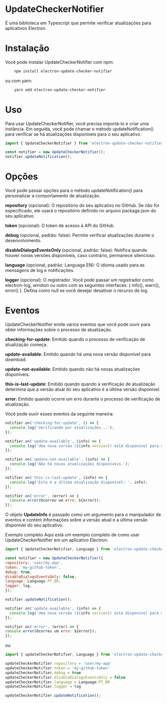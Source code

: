 # UpdateCheckerNotifier

É uma biblioteca em Typescript que permite verificar atualizações para aplicativos Electron.

# Instalação

Você pode instalar UpdateCheckerNotifier com npm:

```bash
    npm install electron-update-checker-notifier
```
ou com yarn:


```bash
    yarn add electron-update-checker-notifier
```

# Uso

Para usar UpdateCheckerNotifier, você precisa importá-lo e criar uma instância. Em seguida, você pode chamar o método updateNotification() para verificar se há atualizações disponíveis para o seu aplicativo.


```javascript
import { UpdateCheckerNotifier } from 'electron-update-checker-notifier';

const notifier = new UpdateCheckerNotifier();
notifier.updateNotification();
```

# Opções
Você pode passar opções para o método updateNotification() para personalizar a comportamento de atualização.

**repository** (opcional): O repositório do seu aplicativo no GitHub. Se não for especificado, ele usará o repositório definido no arquivo package.json do seu aplicativo.

**token** (opcional): O token de acesso à API do GitHub.

**debug** (opcional, padrão: false): Permite verificar atualizações durante o desenvolvimento.

**disableDialogsEventsOnly** (opcional, padrão: false): Notifica quando houver novas versões disponíveis, caso contrário, permanece silencioso.

**language** (opcional, padrão: Language.EN): O idioma usado para as mensagens de log e notificações.

**logger** (opcional): O registrador. Você pode passar um registrador como electron-log, winston ou outro com as seguintes interfaces: { info(), warn(), error() }. Defina como null se você desejar desativar o recurso de log.

# Eventos
UpdateCheckerNotifier emite vários eventos que você pode ouvir para obter informações sobre o processo de atualização.

**checking-for-update**: Emitido quando o processo de verificação de atualização começa.

**update-available**: Emitido quando há uma nova versão disponível para download.

**update-not-available**: Emitido quando não há novas atualizações disponíveis.

**this-is-last-update**: Emitido quando quando a verificação de atualização determina que a versão atual do seu aplicativo é a última versão disponível.

**error**: Emitido quando ocorre um erro durante o processo de verificação de atualização.

Você pode ouvir esses eventos da seguinte maneira:

```javascript
notifier.on('checking-for-update', () => {
  console.log('Verificando por atualizações...');
});

notifier.on('update-available', (info) => {
  console.log(`Uma nova versão (${info.version}) está disponível para download!`);
});

notifier.on('update-not-available', (info) => {
  console.log('Não há novas atualizações disponíveis.');
});

notifier.on('this-is-last-update', (info) => {
  console.log('Esta é a última atualização disponível: ', info);
});

notifier.on('error', (error) => {
  console.error(Ocorreu um erro: ${error});
});
```
O objeto **UpdateInfo** é passado como um argumento para o manipulador de eventos e contém informações sobre a versão atual e a última versão disponível do seu aplicativo.

Exemplo completo
Aqui está um exemplo completo de como usar UpdateCheckerNotifier em um aplicativo Electron:

```javascript
import { UpdateCheckerNotifier, Language } from 'electron-update-checker-notifier';

const notifier = new UpdateCheckerNotifier({
repository: 'user/my-app',
token: 'my-github-token',
debug: true,
disableDialogsEventsOnly: false,
language: Language.PT_BR,
logger: log,
});

notifier.updateNotification();

notifier.on('update-available', (info) => {
  console.log(`Uma nova versão (${info.version}) está disponível para download!`);
});

notifier.on('error', (error) => {
console.error(Ocorreu um erro: ${error});
});
```

ou 

```javascript
import { updateCheckerNotifier, Language } from 'electron-update-checker-notifier';

updateCheckerNotifier.repository = 'user/my-app'
updateCheckerNotifier.token = 'my-github-token'
updateCheckerNotifier.debug = true
updateCheckerNotifier.disableDialogsEventsOnly = false
updateCheckerNotifier.language = Language.PT_BR
updateCheckerNotifier.logger = log

updateCheckerNotifier.updateNotification();

